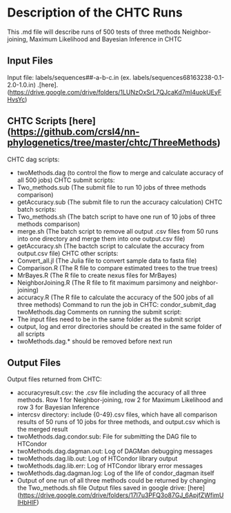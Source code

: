 # Description of the CHTC Runs

This .md file will describe runs of 500 tests of three methods Neighbor-joining, Maximum Likelihood and Bayesian Inference in CHTC

## Input Files

Input file: labels/sequences##-a-b-c.in (ex. labels/sequences68163238-0.1-2.0-1.0.in) .[here].(https://drive.google.com/drive/folders/1LUNzOxSrL7QJcaKd7mI4uokUEyFHvsYc)

## CHTC Scripts [here] (https://github.com/crsl4/nn-phylogenetics/tree/master/chtc/ThreeMethods)
CHTC dag scripts: 
- twoMethods.dag (to control the flow to merge and calculate accuracy of all 500 jobs)
CHTC submit scripts: 
- Two_methods.sub (The submit file to run 10 jobs of three methods comparison)
- getAccuracy.sub (The submit file to run the accuracy calculation)
CHTC batch scripts:
- Two_methods.sh (The batch script to have one run of 10 jobs of three methods comparison)
- merge.sh (The batch script to remove all output .csv files from 50 runs into one directory and merge them into one output.csv file)
- getAccuracy.sh (The bactch script to calculate the accuracy from output.csv file)
CHTC other scripts:
- Convert_all.jl (The Julia file to convert sample data to fasta file)
- Comparison.R (The R file to compare estimated trees to the true trees)
- MrBayes.R (The R file to create nexus files for MrBayes)
- NeighborJoining.R (The R file to fit maximum parsimony and neighbor-joining)
- accuracy.R (The R file to calculate the accuracy of the 500 jobs of all three methods)
Command to run the job in CHTC: condor_submit_dag twoMethods.dag
Comments on running the submit script: 
- The input files need to be in the same folder as the submit script
- output, log and error directories should be created in the same folder of all scripts
- twoMethods.dag.* should be removed before next run

## Output Files
Output files returned from CHTC: 
- accuracyresult.csv: the .csv file including the accuracy of all three methods. Row 1 for Neighbor-joining, row 2 for Maximum Likelihood and row 3 for Bayesian Inference
- intercsv directory: include {0-49}.csv files, which have all comparison results of 50 runs of 10 jobs for three methods, and output.csv which is the merged result
- twoMethods.dag.condor.sub: File for submitting the DAG file to HTCondor 
- twoMethods.dag.dagman.out: Log of DAGMan debugging messages  
- twoMethods.dag.lib.out: Log of HTCondor library output   
- twoMethods.dag.lib.err: Log of HTCondor library error messages   
- twoMethods.dag.dagman.log: Log of the life of condor_dagman itself  
- Output of one run of all three methods could be returned by changing the Two_methods.sh file
Output files saved in google drive: [here] (https://drive.google.com/drive/folders/17l7u3PFQ3o87GJ_6ApjfZWfimUIHbHlF)
